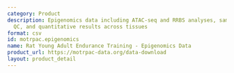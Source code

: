 ```yaml
---
category: Product
description: Epigenomics data including ATAC-seq and RRBS analyses, sample-level metadata,
  QC, and quantitative results across tissues
format: csv
id: motrpac.epigenomics
name: Rat Young Adult Endurance Training - Epigenomics Data
product_url: https://motrpac-data.org/data-download
layout: product_detail
---
```

